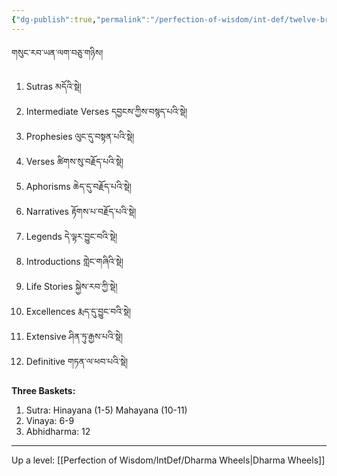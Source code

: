```yaml
---
{"dg-publish":true,"permalink":"/perfection-of-wisdom/int-def/twelve-branches-of-scripture/"}
---
```


གསུང་རབ་ཡན་ལག་བཅུ་གཉིས།
1. Sutras མདོའི་སྡེ།
2. Intermediate Verses དབྱངས་ཀྱིས་བསྙད་པའི་སྡེ།
3. Prophesies ལུང་དུ་བསྟན་པའི་སྡེ།
4. Verses ཚིགས་སུ་བརྗོད་པའི་སྡེ།
5. Aphorisms ཆེད་དུ་བརྗོད་པའི་སྡེ།
6. Narratives རྟོགས་པ་བརྗོད་པའི་སྡེ།
7. Legends དེ་ལྟར་བྱུང་བའི་སྡེ།
8. Introductions གླེང་གཞིའི་སྡེ།
9. Life Stories སྐྱེས་རབ་ཀྱི་སྡེ།
10. Excellences རྨད་དུ་བྱུང་བའི་སྡེ།
11. Extensive ཤིན་ཏུ་རྒྱས་པའི་སྡེ།
12. Definitive གཏན་ལ་ཕབ་པའི་སྡེ།

**Three Baskets:**
1. Sutra: Hinayana (1-5) Mahayana (10-11)
2. Vinaya: 6-9
3. Abhidharma: 12

---
Up a level: [[Perfection of Wisdom/IntDef/Dharma Wheels\|Dharma Wheels]]